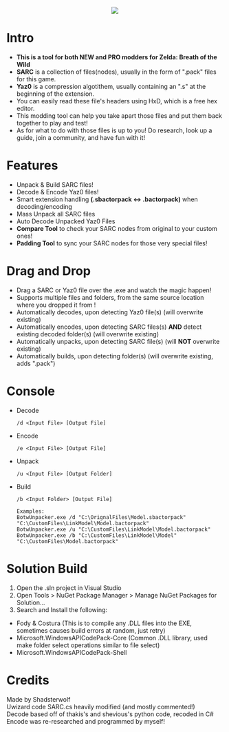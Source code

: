 <p align="center"> 
<img src="https://github.com/Shadsterwolf/BotWUnpacker/blob/master/BotWUnpacker/images/ZeldaUnpackerLogo.png"/>
</p>

# Intro
- <b>This is a tool for both NEW and PRO modders for Zelda: Breath of the Wild</b>
- <b>SARC</b> is a collection of files(nodes), usually in the form of ".pack" files for this game.
- <b>Yaz0</b> is a compression algotithem, usually containing an ".s" at the beginning of the extension.
- You can easily read these file's headers using HxD, which is a free hex editor.
- This modding tool can help you take apart those files and put them back together to play and test!
- As for what to do with those files is up to you! Do research, look up a guide, join a community, and have fun with it!

# Features
- Unpack & Build SARC files! <br />
- Decode & Encode Yaz0 files! <br />
- Smart extension handling <b>(.sbactorpack <-> .bactorpack)</b> when decoding/encoding <br />
- Mass Unpack all SARC files <br />
- Auto Decode Unpacked Yaz0 Files <br />
- <b>Compare Tool</b> to check your SARC nodes from original to your custom ones!<br />
- <b>Padding Tool</b> to sync your SARC nodes for those very special files!<br />

# Drag and Drop
- Drag a SARC or Yaz0 file over the .exe and watch the magic happen!
- Supports multiple files and folders, from the same source location where you dropped it from ! <br />
- Automatically decodes, upon detecting Yaz0 file(s) (will overwrite existing) <br />
- Automatically encodes, upon detecting SARC files(s) <b>AND</b> detect existing decoded folder(s) (will overwrite existing) <br />
- Automatically unpacks, upon detecting SARC file(s) (will <b>NOT</B> overwrite existing) <br />
- Automatically builds, upon detecting folder(s) (will overwrite existing, adds ".pack") <br />

# Console
- Decode <br />
  ```
  /d <Input File> [Output File]
  ```
- Encode <br />
  ```
  /e <Input File> [Output File]
  ```
- Unpack <br />
  ```
  /u <Input File> [Output Folder]
  ``` 
- Build
  ```
  /b <Input Folder> [Output File]
  ``` 
  ```
  Examples:
  BotwUnpacker.exe /d "C:\OrignalFiles\Model.sbactorpack" "C:\CustomFiles\LinkModel\Model.bactorpack"
  BotwUnpacker.exe /u "C:\CustomFiles\LinkModel\Model.bactorpack"
  BotwUnpacker.exe /b "C:\CustomFiles\LinkModel\Model" "C:\CustomFiles\Model.bactorpack"
  ```
# Solution Build
1. Open the .sln project in Visual Studio
2. Open Tools > NuGet Package Manager > Manage NuGet Packages for Solution...
3. Search and Install the following:
- Fody & Costura (This is to compile any .DLL files into the EXE, sometimes causes build errors at random, just retry)
- Microsoft.WindowsAPICodePack-Core  (Common .DLL library, used make folder select operations similar to file select)
- Microsoft.WindowsAPICodePack-Shell

# Credits
Made by Shadsterwolf <br />
Uwizard code SARC.cs heavily modified (and mostly commented!) <br />
Decode based off of thakis's and shevious's python code, recoded in C# <br />
Encode was re-researched and programmed by myself!

